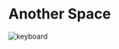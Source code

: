# Another Space

![keyboard](https://github.com/user-attachments/assets/43f9111a-2bcb-4e8f-89db-804270ee77d9)


